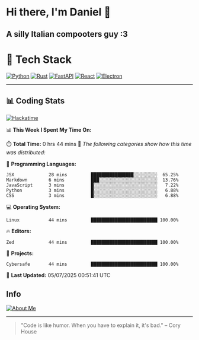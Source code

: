 # Hi there, I'm Daniel 👋

## A silly Italian compooters guy :3

# 🚀 Tech Stack

[![Python](https://img.shields.io/badge/Python-3.13%2B-blue?style=for-the-badge&logo=python&logoColor=white)](https://www.python.org/)
[![Rust](https://img.shields.io/badge/Rust-1.87%2B-black?style=for-the-badge&logo=rust&logoColor=white)](https://www.rust-lang.org/)
[![FastAPI](https://img.shields.io/badge/FastAPI-0.110.0%2B-green?style=for-the-badge&logo=fastapi&logoColor=white)](https://fastapi.tiangolo.com/)
[![React](https://img.shields.io/badge/React-19.1.0%2B-blue?style=for-the-badge&logo=react&logoColor=white)](https://react.dev/)
[![Electron](https://img.shields.io/badge/Electron-36.2.0%2B-dark?style=for-the-badge&logo=electron&logoColor=white)](https://www.electronjs.org/)

---

## 📊 Coding Stats

[![Hackatime](https://img.shields.io/badge/Hackatime-Hack%20Club-orange?style=for-the-badge&logo=wakatime&logoColor=white)](https://hackatime.hackclub.com)

<!--START_SECTION:waka-->
📊 **This Week I Spent My Time On:**

⏱️ **Total Time:** 0 hrs 44 mins
📝 *The following categories show how this time was distributed:*

💬 **Programming Languages:**
```text
JSX             28 mins         ████████████████░░░░░░░░░  65.25%
Markdown        6 mins          ███░░░░░░░░░░░░░░░░░░░░░░  13.76%
JavaScript      3 mins          █░░░░░░░░░░░░░░░░░░░░░░░░   7.22%
Python          3 mins          █░░░░░░░░░░░░░░░░░░░░░░░░   6.88%
CSS             3 mins          █░░░░░░░░░░░░░░░░░░░░░░░░   6.88%
```

💻 **Operating System:**
```text
Linux           44 mins         █████████████████████████ 100.00%
```

🔥 **Editors:**
```text
Zed             44 mins         █████████████████████████ 100.00%
```

📁 **Projects:**
```text
Cybersafe       44 mins         █████████████████████████ 100.00%
```

📅 **Last Updated:** 05/07/2025 00:51:41 UTC

<!--END_SECTION:waka-->


## Info
[![About Me](https://img.shields.io/badge/About--Me-black?style=for-the-badge&logo=numpy&logoColor=white)](https://danielscos.github.io/about_me)

---

> "Code is like humor. When you have to explain it, it's bad." – Cory House
